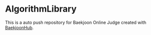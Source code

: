 # AlgorithmLibrary
This is a auto push repository for Baekjoon Online Judge created with [BaekjoonHub](https://github.com/BaekjoonHub/BaekjoonHub).
